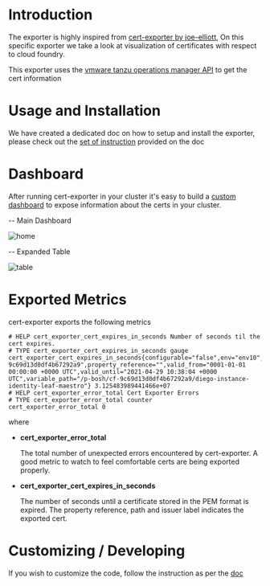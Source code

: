 # Introduction

The exporter is highly inspired from [cert-exporter by joe-elliott](https://github.com/joe-elliott/cert-exporter), On this specific exporter we take a look at visualization of certificates with respect to cloud foundry.

This exporter uses the [vmware tanzu operations manager API](https://docs.pivotal.io/platform/2-8/security/pcf-infrastructure/managing-certificates.html) to get the cert information

# Usage and Installation

We have created a dedicated doc on how to setup and install the exporter, please check out the [set of instruction](https://github.com/pivotal-gss/tanzu-certificate-exporter/blob/master/install.md) provided on the doc

# Dashboard

After running cert-exporter in your cluster it's easy to build a [custom dashboard](https://github.com/pivotal-gss/tanzu-certificate-exporter/blob/master/resources/Grafana.json) to expose information about the certs in your cluster. 

-- Main Dashboard

![home](https://github.com/pivotal-gss/tanzu-certificate-exporter/blob/master/resources/Dash1.png)

-- Expanded Table

![table](https://github.com/pivotal-gss/tanzu-certificate-exporter/blob/master/resources/Dash2.png)

# Exported Metrics

cert-exporter exports the following metrics

```
# HELP cert_exporter_cert_expires_in_seconds Number of seconds til the cert expires.
# TYPE cert_exporter_cert_expires_in_seconds gauge
cert_exporter_cert_expires_in_seconds{configurable="false",env="env10",is_ca="false",issuer="",location="credhub",product_guid="cf-9c69d13d0df4b67292a9",property_reference="",valid_from="0001-01-01 00:00:00 +0000 UTC",valid_until="2021-04-29 10:38:04 +0000 UTC",variable_path="/p-bosh/cf-9c69d13d0df4b67292a9/diego-instance-identity-leaf-maestro"} 3.125483989441466e+07
# HELP cert_exporter_error_total Cert Exporter Errors
# TYPE cert_exporter_error_total counter
cert_exporter_error_total 0
```

where 
 
+ **cert_exporter_error_total**

  The total number of unexpected errors encountered by cert-exporter. A good metric to watch to feel comfortable certs are being exported properly.
  
+ **cert_exporter_cert_expires_in_seconds**
  
  The number of seconds until a certificate stored in the PEM format is expired. The property reference, path and issuer label indicates the exported cert.
  
# Customizing / Developing

If you wish to customize the code, follow the instruction as per the [doc](https://github.com/pivotal-gss/tanzu-certificate-exporter/blob/master/LocalSetup.md)